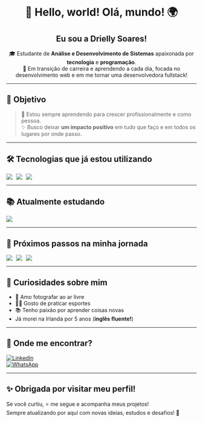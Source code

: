 <h1 align="center">👋 Hello, world! Olá, mundo! 🌍</h1>

<h2 align="center">Eu sou a Drielly Soares!</h2>

<p align="center">
🎓 Estudante de <strong>Análise e Desenvolvimento de Sistemas</strong> apaixonada por <strong>tecnologia</strong> e <strong>programação</strong>.<br>
💼 Em transição de carreira e aprendendo a cada dia, focada no desenvolvimento web e em me tornar uma desenvolvedora fullstack!
</p>

---

## 🎯 Objetivo

> 🌱 Estou sempre aprendendo para crescer profissionalmente e como pessoa.  
> ✨ Busco deixar **um impacto positivo** em tudo que faço e em todos os lugares por onde passo.

---

## 🛠️ Tecnologias que já estou utilizando

<div style="display: flex; gap: 10px; flex-wrap: wrap;">
  <img src="https://img.shields.io/badge/HTML5-E34F26?style=for-the-badge&logo=html5&logoColor=white"/>
  <img src="https://img.shields.io/badge/CSS3-1572B6?style=for-the-badge&logo=css3&logoColor=white"/>
  <img src="https://img.shields.io/badge/JavaScript-F7DF1E?style=for-the-badge&logo=javascript&logoColor=black"/>
</div>

---

## 📚 Atualmente estudando

<img src="https://img.shields.io/badge/Node.js-339933?style=for-the-badge&logo=nodedotjs&logoColor=white"/>

---

## 🚀 Próximos passos na minha jornada

<div style="display: flex; gap: 10px; flex-wrap: wrap;">
  <img src="https://img.shields.io/badge/Express.js-000000?style=for-the-badge&logo=express&logoColor=white"/>
  <img src="https://img.shields.io/badge/Bootstrap-7952B3?style=for-the-badge&logo=bootstrap&logoColor=white"/>
  <img src="https://img.shields.io/badge/MySQL-4479A1?style=for-the-badge&logo=mysql&logoColor=white"/>
</div>

---

## 🎨 Curiosidades sobre mim

- 📸 Amo fotografar ao ar livre  
- 🏃‍♀️ Gosto de praticar esportes  
- 📚 Tenho paixão por aprender coisas novas  
- Já morei na Irlanda por 5 anos (**inglês fluente!**)

---

## 🔗 Onde me encontrar?

[![LinkedIn](https://img.shields.io/badge/LinkedIn-0077B5?style=for-the-badge&logo=linkedin&logoColor=white)](https://www.linkedin.com/in/driellyalbuquerque)  
[![WhatsApp](https://img.shields.io/badge/Fale%20comigo%20no%20WhatsApp-25D366?style=for-the-badge&logo=whatsapp&logoColor=white)](https://wa.me/5592993745631)

---

## ✨ Obrigada por visitar meu perfil!

Se você curtiu, ⭐ me segue e acompanha meus projetos!  
Sempre atualizando por aqui com novas ideias, estudos e desafios! 🚀

